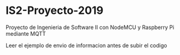 # IS2-Proyecto-2019
Proyecto de Ingenieria de Software II con NodeMCU y Raspberry Pi mediante MQTT

Leer el ejemplo de envio de informacion antes de subir el codigo



